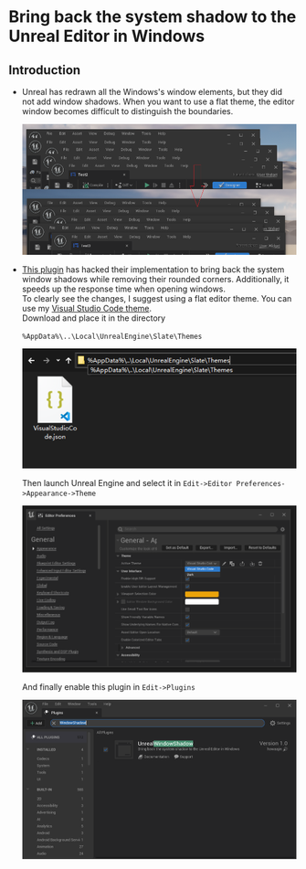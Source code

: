 # Bring back the system shadow to the Unreal Editor in Windows

## Introduction

* Unreal has redrawn all the Windows's window elements, but they did not add window shadows.
When you want to use a flat theme, the editor window becomes difficult to distinguish the boundaries.

    ![comparison](images/comparison.png)

* [This plugin](https://www.unrealengine.com/marketplace/slug/cde82875e27446b6b13799335c0889db) has hacked their implementation to bring back the system window shadows while removing their rounded corners. Additionally, it speeds up the response time when opening windows.  
To clearly see the changes, I suggest using a flat editor theme. You can use my [Visual Studio Code theme](VisualStudioCode.json).  
Download and place it in the directory

    `%AppData%\..\Local\UnrealEngine\Slate\Themes`

    ![change theme](images/theme.png)

  Then launch Unreal Engine and select it in `Edit->Editor Preferences->Appearance->Theme`

  ![active theme](images/active_theme.png)

  And finally enable this plugin in `Edit->Plugins`

  ![enable](images/enable.png)
  